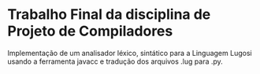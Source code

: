 # Trabalho Final da disciplina de Projeto de Compiladores
Implementação de um analisador léxico, sintático para a Linguagem Lugosi usando a ferramenta javacc e tradução dos arquivos .lug para .py.
